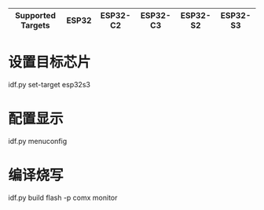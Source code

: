 | Supported Targets | ESP32 | ESP32-C2 | ESP32-C3 | ESP32-S2 | ESP32-S3 |
| ----------------- | ----- | -------- | -------- | -------- | -------- |

# 设置目标芯片

idf.py set-target esp32s3

# 配置显示

idf.py menuconfig

# 编译烧写

idf.py build flash -p comx monitor
